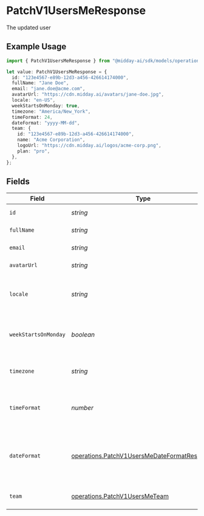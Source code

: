 # PatchV1UsersMeResponse

The updated user

## Example Usage

```typescript
import { PatchV1UsersMeResponse } from "@midday-ai/sdk/models/operations";

let value: PatchV1UsersMeResponse = {
  id: "123e4567-e89b-12d3-a456-426614174000",
  fullName: "Jane Doe",
  email: "jane.doe@acme.com",
  avatarUrl: "https://cdn.midday.ai/avatars/jane-doe.jpg",
  locale: "en-US",
  weekStartsOnMonday: true,
  timezone: "America/New_York",
  timeFormat: 24,
  dateFormat: "yyyy-MM-dd",
  team: {
    id: "123e4567-e89b-12d3-a456-426614174000",
    name: "Acme Corporation",
    logoUrl: "https://cdn.midday.ai/logos/acme-corp.png",
    plan: "pro",
  },
};
```

## Fields

| Field                                                                                                      | Type                                                                                                       | Required                                                                                                   | Description                                                                                                | Example                                                                                                    |
| ---------------------------------------------------------------------------------------------------------- | ---------------------------------------------------------------------------------------------------------- | ---------------------------------------------------------------------------------------------------------- | ---------------------------------------------------------------------------------------------------------- | ---------------------------------------------------------------------------------------------------------- |
| `id`                                                                                                       | *string*                                                                                                   | :heavy_check_mark:                                                                                         | Unique identifier of the user                                                                              | 123e4567-e89b-12d3-a456-426614174000                                                                       |
| `fullName`                                                                                                 | *string*                                                                                                   | :heavy_check_mark:                                                                                         | Full name of the user                                                                                      | Jane Doe                                                                                                   |
| `email`                                                                                                    | *string*                                                                                                   | :heavy_check_mark:                                                                                         | Email address of the user                                                                                  | jane.doe@acme.com                                                                                          |
| `avatarUrl`                                                                                                | *string*                                                                                                   | :heavy_check_mark:                                                                                         | URL to the user's avatar image                                                                             | https://cdn.midday.ai/avatars/jane-doe.jpg                                                                 |
| `locale`                                                                                                   | *string*                                                                                                   | :heavy_check_mark:                                                                                         | User's preferred locale for internationalization (language and region)                                     | en-US                                                                                                      |
| `weekStartsOnMonday`                                                                                       | *boolean*                                                                                                  | :heavy_check_mark:                                                                                         | Whether the user's calendar week starts on Monday (true) or Sunday (false)                                 | true                                                                                                       |
| `timezone`                                                                                                 | *string*                                                                                                   | :heavy_check_mark:                                                                                         | User's timezone identifier in IANA Time Zone Database format                                               | America/New_York                                                                                           |
| `timeFormat`                                                                                               | *number*                                                                                                   | :heavy_check_mark:                                                                                         | User's preferred time format: 12 for 12-hour format, 24 for 24-hour format                                 | 24                                                                                                         |
| `dateFormat`                                                                                               | [operations.PatchV1UsersMeDateFormatResponse](../../models/operations/patchv1usersmedateformatresponse.md) | :heavy_check_mark:                                                                                         | User's preferred date format. Available options: 'dd/MM/yyyy', 'MM/dd/yyyy', 'yyyy-MM-dd', 'dd.MM.yyyy'    | yyyy-MM-dd                                                                                                 |
| `team`                                                                                                     | [operations.PatchV1UsersMeTeam](../../models/operations/patchv1usersmeteam.md)                             | :heavy_check_mark:                                                                                         | Team information that the user belongs to                                                                  |                                                                                                            |
